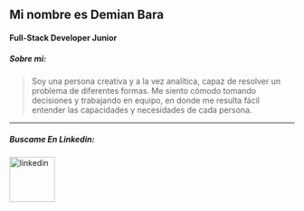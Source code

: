## Mi nombre es Demian Bara

#### Full-Stack Developer Junior

##### Sobre mi:
> Soy una persona creativa y a la vez analítica, capaz de resolver un problema de diferentes formas. Me siento cómodo tomando decisiones y trabajando en equipo, en donde me resulta fácil entender las capacidades y necesidades de cada persona.


------------


##### Buscame En Linkedin:
<a href="https://www.linkedin.com/in/axel-demian-bara-412366160/">
<img src="https://camo.githubusercontent.com/28bbd2596707954793abeff9eb24d343c1c78b7bf184b90294b4b190c6097a65/68747470733a2f2f63646e2e6a7364656c6976722e6e65742f6e706d2f73696d706c652d69636f6e7340332e302e312f69636f6e732f6c696e6b6564696e2e737667" alt="linkedin" width="80"/>
</a>

